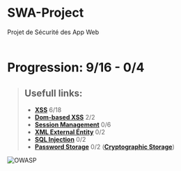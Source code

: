 # SWA-Project
Projet de Sécurité des App Web <br><br>

# Progression: 9/16 - 0/4

> ## Usefull links:  
> - **[XSS](https://cheatsheetseries.owasp.org/cheatsheets/Cross_Site_Scripting_Prevention_Cheat_Sheet.html)**  6/18
> - **[Dom-based XSS](https://cheatsheetseries.owasp.org/cheatsheets/DOM_based_XSS_Prevention_Cheat_Sheet.html)** 2/2
> - **[Session Management](https://cheatsheetseries.owasp.org/cheatsheets/Session_Management_Cheat_Sheet.html)** 0/6
> - **[XML External Entity](https://cheatsheetseries.owasp.org/cheatsheets/XML_External_Entity_Prevention_Cheat_Sheet.html)** 0/2
> - **[SQL Injection](https://cheatsheetseries.owasp.org/cheatsheets/SQL_Injection_Prevention_Cheat_Sheet.html)** 0/2
> - **[Password Storage](https://cheatsheetseries.owasp.org/cheatsheets/Password_Storage_Cheat_Sheet.html)** 0/2
>  (**[Cryptographic Storage](https://cheatsheetseries.owasp.org/cheatsheets/Cryptographic_Storage_Cheat_Sheet.html#defence-in-depth)**)

![OWASP](https://camo.githubusercontent.com/96475b35e2706618a8fc7d125da55ecc4bbfc73f7963b45157fa91e264df9ecc/68747470733a2f2f6f776173702e6f72672f6173736574732f696d616765732f6c6f676f2e706e67)
